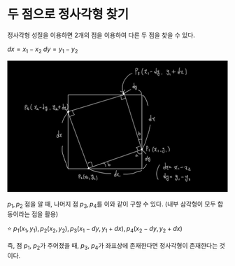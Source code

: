 # 두 점으로 정사각형 찾기

정사각형 성질을 이용하면 2개의 점을 이용하여 다른 두 점을 찾을 수 있다. 

$dx = x_1 - x_2$
$dy = y_1 - y_2$

<img src="images/rect.jpg"/>

$p_1,\,p_2$ 점을 알 때, 나머지 점 $p_3,\,p_4$를 이와 같이 구할 수 있다. 
(내부 삼각형이 모두 합동이라는 점을 활용)

:star: $p_1(x_1,\,y_1),\,p_2(x_2,\,y_2),\,p_3(x_1 - dy,\,y_1 + dx),\,p_4(x_2 - dy,\,y_2 + dx)$

즉, 점 $p_1$, $p_2$가 주어졌을 때, $p_3$, $p_4$가 좌표상에 존재한다면 정사각형이 존재한다는 것이다. 
